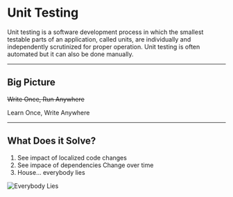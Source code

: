 # Unit Testing

Unit testing is a software development process in which the smallest testable parts of an application, called units, are individually and independently scrutinized for proper operation. Unit testing is often automated but it can also be done manually.

---

## Big Picture

~~Write Once, Run Anywhere~~

Learn Once, Write Anywhere

---

## What Does it Solve?
1. See impact of localized code changes
2. See impace of dependencies Change over time
3. House... everybody lies

![Everybody Lies](http://img0077.popscreencdn.com/154282320_amazoncom-house---everybody-lies-vinyl-die-cut-decal-.jpg "Everybody Lies")
